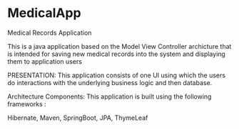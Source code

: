 # MedicalApp
Medical Records Application

This is a java application based on the Model View Controller archicture that is intended for saving new medical records into the system and displaying them to application users

PRESENTATION:
This application consists of one UI using which the users do interactions with the underlying business logic and then database.

Architecture Components:
This application is built using the following frameworks :

Hibernate,
Maven,
SpringBoot,
JPA,
ThymeLeaf
